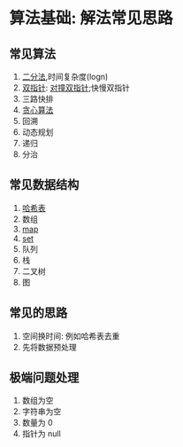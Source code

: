 
# 算法基础: 解法常见思路
## 常见算法
1. [二分法](https://www.tomz.club/blog/md/Pragram/algorithm/2021-01/210106.md),时间复杂度(logn)
2. [双指针](https://www.tomz.club/blog/md/Pragram/algorithm/2021-01/190410.md): [对撞双指针](https://www.tomz.club/blog/md/Pragram/algorithm/2021-01/210108.md);快慢双指针
3. 三路快排
4. [贪心算法](https://www.tomz.club/blog/md/Pragram/algorithm/2021-01/210104.md)
5. 回溯
6. 动态规划
7. 递归
8. 分治

## 常见数据结构
1. [哈希表](https://www.tomz.club/blog/md/Pragram/algorithm/2020-05/200509.md)
2. 数组
4. [map](https://www.tomz.club/blog/md/Pragram/algorithm/2021-01/200506.md)
4. [set](https://www.tomz.club/blog/md/Pragram/algorithm/2021-01/200505.md)
5. 队列
6. 栈
7. 二叉树
8. 图

## 常见的思路
1. 空间换时间: 例如哈希表去重
2. 先将数据预处理

## 极端问题处理
1. 数组为空
2. 字符串为空
3. 数量为 0
4. 指针为 null
